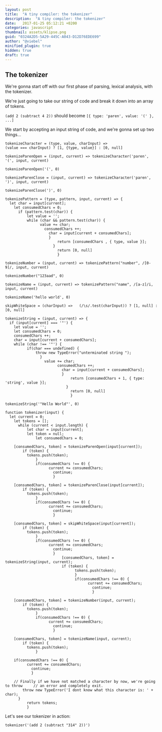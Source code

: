 ```yaml
---
layout: post
title:  "A tiny compiler: the tokenizer"
description:  "A tiny compiler: the tokenizer"
date:   2017-01-25 05:12:21 +0200
categories: javascript
thumbnail: assets/klipse.png
guid: "0324A2D5-5A29-445C-A043-D12D76EDE699"
author: "@viebel"
minified_plugin: true
hidden: true
draft: true
---
```


## The tokenizer

 We're gonna start off with our first phase of parsing, lexical analysis, with
 the tokenizer.

 We're just going to take our string of code and break it down into an array
 of tokens.

  `(add 2 (subtract 4 2))` should become  `[{ type: 'paren', value: '(' }, ...]`


We start by accepting an input string of code, and we're gonna set up two things...


~~~eval-js
tokenizeCharacter = (type, value, charInput) =>
(value === charInput) ? [1, {type, value}] : [0, null]
~~~

~~~eval-js
tokenizeParenOpen = (input, current) => tokenizeCharacter('paren', '(', input, current)
~~~

~~~eval-js
tokenizeParenOpen('(', 0)
~~~

~~~eval-js
tokenizeParenClose = (input, current) => tokenizeCharacter('paren', ')', input, current)
~~~

~~~eval-js
tokenizeParenClose(')', 0)
~~~

~~~eval-js
tokenizePattern = (type, pattern, input, current) => {
  let char = input[current];
    let consumedChars = 0;
      if (pattern.test(char)) {
          let value = '';
	      while (char && pattern.test(char)) {
	            value += char;
		          consumedChars ++;
			        char = input[current + consumedChars];
				    }
				        return [consumedChars , { type, value }];
					  }
					    return [0, null]
					    }
~~~

~~~eval-js
tokenizeNumber = (input, current) => tokenizePattern("number", /[0-9]/, input, current)
~~~

~~~eval-js
tokenizeNumber("123aad", 0)
~~~

~~~eval-js
tokenizeName = (input, current) => tokenizePattern("name", /[a-z]/i, input, current)
~~~

~~~eval-js
tokenizeName('hello world', 0)
~~~

~~~eval-js
skipWhiteSpace = (charInput) =>   (/\s/.test(charInput)) ? [1, null] : [0, null]
~~~

~~~eval-js
tokenizeString = (input, current) => {
  if (input[current] === '"') {
    let value = '';
    let consumedChars = 0;
    consumedChars ++;
    char = input[current + consumedChars];
    while (char !== '"') {
          if(char === undefined) {
	          throw new TypeError("unterminated string ");
		        }
			      value += char;
			            consumedChars ++;
				          char = input[current + consumedChars];
					      }
					          return [consumedChars + 1, { type: 'string', value }];
						    }
						      return [0, null]
						      }
~~~

~~~eval-js
tokenizeString('"Hello World"', 0)
~~~

~~~eval-js
function tokenizer(input) {
  let current = 0;
    let tokens = [];
      while (current < input.length) {
          let char = input[current];
	      let token = null;
	          let consumedChars = 0;

    [consumedChars, token] = tokenizeParenOpen(input[current]);
        if (token) {
	      tokens.push(token);
	          }
		      if(consumedChars !== 0) {
		            current += consumedChars;
			          continue;
				      }

    [consumedChars, token] = tokenizeParenClose(input[current]);
        if (token) {
	      tokens.push(token);
	          }
		      if(consumedChars !== 0) {
		            current += consumedChars;
			          continue;
				      }

    [consumedChars, token] = skipWhiteSpace(input[current]);
        if (token) {
	      tokens.push(token);
	          }
		      if(consumedChars !== 0) {
		            current += consumedChars;
			          continue;
				      }
				          [consumedChars, token] = tokenizeString(input, current);
					      if (token) {
					            tokens.push(token);
						        }
							    if(consumedChars !== 0) {
							          current += consumedChars;
								        continue;
									    }

    [consumedChars, token] = tokenizeNumber(input, current);
        if (token) {
	      tokens.push(token);
	          }
		      if(consumedChars !== 0) {
		            current += consumedChars;
			          continue;
				      }

    [consumedChars, token] = tokenizeName(input, current);
        if (token) {
	      tokens.push(token);
	          }

    if(consumedChars !== 0) {
          current += consumedChars;
	        continue;
		    }

    // Finally if we have not matched a character by now, we're going to throw     // an error and completely exit.
        throw new TypeError('I dont know what this character is: ' + char);
	  }
	      return tokens;
	      }
~~~

Let's see our tokenizer in action:

~~~eval-js
tokenizer('(add 2 (subtract "314" 2))')
~~~
